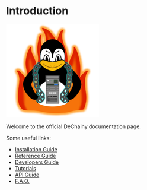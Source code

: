 # Introduction

![DeChainy Logo](dechainy-logo.png)

Welcome to the official DeChainy documentation page.

Some useful links:

- [Installation Guide](installation.md)
- [Reference Guide](reference_guide.md)
- [Developers Guide](developers.md)
- [Tutorials](tutorial.md)
- [API Guide](api/)
- [F.A.Q.](faq.md)
